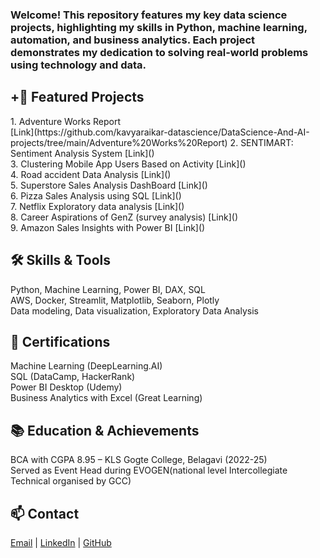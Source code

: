 <h3>Welcome! This repository features my key data science projects, highlighting my skills in Python, machine learning, automation, and business analytics. Each project demonstrates my dedication to solving real-world problems using technology and data.</h3>

<h2><b> +🚀 Featured Projects</b></h2>
1. Adventure Works Report<br> [Link](https://github.com/kavyaraikar-datascience/DataScience-And-AI-projects/tree/main/Adventure%20Works%20Report)
2. SENTIMART: Sentiment Analysis System [Link]()<br>
3. Clustering Mobile App Users Based on Activity [Link]()<br>
4. Road accident Data Analysis [Link]()<br>
5. Superstore Sales Analysis DashBoard [Link]()<br>
6. Pizza Sales Analysis using SQL [Link]()<br>
7. Netflix Exploratory data analysis [Link]()<br>
8. Career Aspirations of GenZ (survey analysis) [Link]()<br>
9. Amazon Sales Insights with Power BI [Link]()<br>
    
<h2><b>🛠️ Skills & Tools</b></h2>

Python, Machine Learning, Power BI, DAX, SQL<br>
AWS, Docker, Streamlit, Matplotlib, Seaborn, Plotly<br>
Data modeling, Data visualization, Exploratory Data Analysis<br>

<h2><b>🏅 Certifications</b></h2>

Machine Learning (DeepLearning.AI)<br>
SQL (DataCamp, HackerRank)<br>
Power BI Desktop (Udemy)<br>
Business Analytics with Excel (Great Learning)<br>

<h2><b>📚 Education & Achievements</b></h2>

BCA with CGPA 8.95 – KLS Gogte College, Belagavi (2022-25)<br>
Served as Event Head during EVOGEN(national level Intercollegiate Technical organised by GCC)<br>

<h2><b></b>📫 Contact</b></h2>

[Email](kavyaraikarv@gmail.com) | [LinkedIn](www.linkedin.com/in/kavyaraikar) | [GitHub](github.com/kavyaraikarv)
